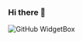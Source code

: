### Hi there 👋

<!--
**Artemis-R/Artemis-R** is a ✨ _special_ ✨ repository because its `README.md` (this file) appears on your GitHub profile.

Here are some ideas to get you started:

- 🔭 I’m currently working on ...
- 🌱 I’m currently learning ...
- 👯 I’m looking to collaborate on ...
- 🤔 I’m looking for help with ...
- 💬 Ask me about ...
- 📫 How to reach me: ...
- 😄 Pronouns: ...
- ⚡ Fun fact: ...
-->
![GitHub WidgetBox](https://github-widgetbox.vercel.app/api/profile?username=Artemis-R&data=followers,repositories,stars,commits&theme=dark_magic_girl)

